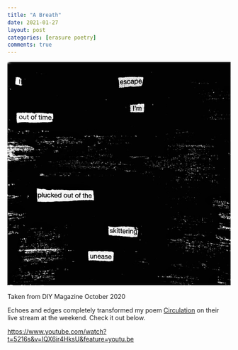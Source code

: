 ```yaml
---
title: "A Breath"
date: 2021-01-27
layout: post
categories: [erasure poetry]
comments: true
---
```


<img src="/assets/images/articles/2021/abreath.jpeg" class="responsive"><br>

Taken from DIY Magazine October 2020

Echoes and edges completely transformed my poem [Circulation](/circulation) on their live stream at the weekend. Check it out below.

https://www.youtube.com/watch?t=5216s&v=IQX6ir4HksU&feature=youtu.be
